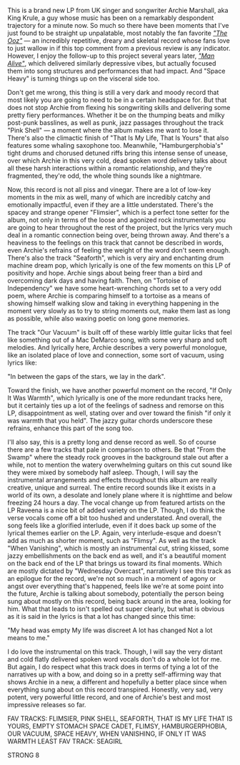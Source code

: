 This is a brand new LP from UK singer and songwriter Archie Marshall, aka King Krule, a guy whose music has been on a remarkably despondent trajectory for a minute now. So much so there have been moments that I've just found to be straight up unpalatable, most notably the fan favorite _["The Ooz"](/videos/2412)_ — an incredibly repetitive, dreary and skeletal record whose fans love to just wallow in if this top comment from a previous review is any indicator. However, I enjoy the follow-up to this project several years later, _["Man Alive"](/videos/3143)_, which delivered similarly depressive vibes, but actually focused them into song structures and performances that had impact. And "Space Heavy" is turning things up on the visceral side too.

Don't get me wrong, this thing is still a very dark and moody record that most likely you are going to need to be in a certain headspace for. But that does not stop Archie from flexing his songwriting skills and delivering some pretty fiery performances. Whether it be on the thumping beats and milky post-punk basslines, as well as punk, jazz passages throughout the track "Pink Shell" — a moment where the album makes me want to lose it. There's also the climactic finish of "That Is My Life, That Is Yours" that also features some whaling saxophone too. Meanwhile, "Hamburgerphobia's" tight drums and chorused detuned riffs bring this intense sense of unease, over which Archie in this very cold, dead spoken word delivery talks about all these harsh interactions within a romantic relationship, and they're fragmented, they're odd, the whole thing sounds like a nightmare.

Now, this record is not all piss and vinegar. There are a lot of low-key moments in the mix as well, many of which are incredibly catchy and emotionally impactful, even if they are a little understated. There's the spacey and strange opener "Flimsier", which is a perfect tone setter for the album, not only in terms of the loose and agonized rock instrumentals you are going to hear throughout the rest of the project, but the lyrics very much deal in a romantic connection being over, being thrown away. And there's a heaviness to the feelings on this track that cannot be described in words, even Archie's refrains of feeling the weight of the word don't seem enough. There's also the track "Seaforth", which is very airy and enchanting drum machine dream pop, which lyrically is one of the few moments on this LP of positivity and hope. Archie sings about being freer than a bird and overcoming dark days and having faith. Then, on "Tortoise of Independency" we have some heart-wrenching chords set to a very odd poem, where Archie is comparing himself to a tortoise as a means of showing himself walking slow and taking in everything happening in the moment very slowly as to try to string moments out, make them last as long as possible, while also waxing poetic on long gone memories.

The track "Our Vacuum" is built off of these warbly little guitar licks that feel like something out of a Mac DeMarco song, with some very sharp and soft melodies. And lyrically here, Archie describes a very powerful monologue, like an isolated place of love and connection, some sort of vacuum, using lyrics like:

"In between the gaps of the stars, we lay in the dark".

Toward the finish, we have another powerful moment on the record, "If Only It Was Warmth", which lyrically is one of the more redundant tracks here, but it certainly ties up a lot of the feelings of sadness and remorse on this LP, disappointment as well, stating over and over toward the finish "if only it was warmth that you held". The jazzy guitar chords underscore these refrains, enhance this part of the song too.

I'll also say, this is a pretty long and dense record as well. So of course there are a few tracks that pale in comparison to others. Be that "From the Swamp" where the steady rock grooves in the background stale out after a while, not to mention the watery overwhelming guitars on this cut sound like they were mixed by somebody half asleep. Though, I will say the instrumental arrangements and effects throughout this album are really creative, unique and surreal. The entire record sounds like it exists in a world of its own, a desolate and lonely plane where it is nighttime and below freezing 24 hours a day. The vocal change up from featured artists on the LP Raveena is a nice bit of added variety on the LP. Though, I do think the verse vocals come off a bit too hushed and understated. And overall, the song feels like a glorified interlude, even if it does back up some of the lyrical themes earlier on the LP. Again, very interlude-esque and doesn't add as much as shorter moment, such as "Flimsy". As well as the track "When Vanishing", which is mostly an instrumental cut, string kissed, some jazzy embellishments on the back end as well, and it's a beautiful moment on the back end of the LP that brings us toward its final moments. Which are mostly dictated by "Wednesday Overcast", narratively I see this track as an epilogue for the record, we're not so much in a moment of agony or angst over everything that's happened, feels like we're at some point into the future, Archie is talking about somebody, potentially the person being sung about mostly on this record, being back around in the area, looking for him. What that leads to isn't spelled out super clearly, but what is obvious as it is said in the lyrics is that a lot has changed since this time:

"My head was empty
My life was discreet
A lot has changed
Not a lot means to me."

I do love the instrumental on this track. Though, I will say the very distant and cold flatly delivered spoken word vocals don't do a whole lot for me. But again, I do respect what this track does in terms of tying a lot of the narratives up with a bow, and doing so in a pretty self-affirming way that shows Archie in a new, a different and hopefully a better place since when everything sung about on this record transpired. Honestly, very sad, very potent, very powerful little record, and one of Archie's best and most impressive releases so far.

FAV TRACKS: FLIMSIER, PINK SHELL, SEAFORTH, THAT IS MY LIFE THAT IS YOURS, EMPTY STOMACH SPACE CADET, FLIMSY, HAMBURGERPHOBIA, OUR VACUUM, SPACE HEAVY, WHEN VANISHING, IF ONLY IT WAS WARMTH
LEAST FAV TRACK: SEAGIRL

STRONG 8
